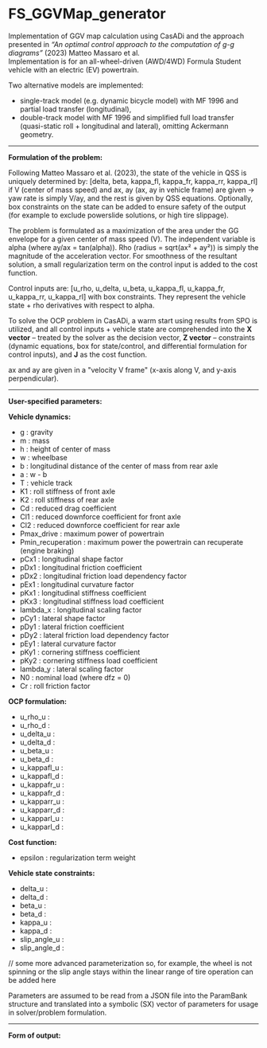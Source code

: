 # FS_GGVMap_generator

Implementation of GGV map calculation using CasADi and the approach presented in *“An optimal control approach to the computation of g-g diagrams”* (2023) Matteo Massaro et al.  
Implementation is for an all-wheel-driven (AWD/4WD) Formula Student vehicle with an electric (EV) powertrain.

Two alternative models are implemented:  
   - single-track model (e.g. dynamic bicycle model) with MF 1996 and partial load transfer (longitudinal),  
   - double-track model with MF 1996 and simplified full load transfer (quasi-static roll + longitudinal and lateral), omitting Ackermann geometry.  

---

**Formulation of the problem:**  

Following Matteo Massaro et al. (2023), the state of the vehicle in QSS is uniquely determined by: [delta, beta, kappa_fl, kappa_fr, kappa_rr, kappa_rl] if V (center of mass speed) and ax, ay (ax, ay in vehicle frame) are given → yaw rate is simply V/ay, and the rest is given by QSS equations. Optionally, box constraints on the state can be added to ensure safety of the output (for example to exclude powerslide solutions, or high tire slippage).  

The problem is formulated as a maximization of the area under the GG envelope for a given center of mass speed (V). The independent variable is alpha (where ay/ax = tan(alpha)). Rho (radius = sqrt(ax² + ay²)) is simply the magnitude of the acceleration vector. For smoothness of the resultant solution, a small regularization term on the control input is added to the cost function.  

Control inputs are: [u_rho, u_delta, u_beta, u_kappa_fl, u_kappa_fr, u_kappa_rr, u_kappa_rl] with box constraints. They represent the vehicle state + rho derivatives with respect to alpha.  

To solve the OCP problem in CasADi, a warm start using results from SPO is utilized, and all control inputs + vehicle state are comprehended into the **X vector** – treated by the solver as the decision vector, **Z vector** – constraints (dynamic equations, box for state/control, and differential formulation for control inputs), and **J** as the cost function.  

ax and ay are given in a "velocity V frame" (x-axis along V, and y-axis perpendicular).  

---

**User-specified parameters:**  

**Vehicle dynamics:**  
- g : gravity  
- m : mass  
- h : height of center of mass  
- w : wheelbase  
- b : longitudinal distance of the center of mass from rear axle  
- a : w - b  
- T : vehicle track  
- K1 : roll stiffness of front axle  
- K2 : roll stiffness of rear axle  
- Cd : reduced drag coefficient  
- Cl1 : reduced downforce coefficient for front axle  
- Cl2 : reduced downforce coefficient for rear axle  
- Pmax_drive : maximum power of powertrain  
- Pmin_recuperation : maximum power the powertrain can recuperate (engine braking)  
- pCx1 : longitudinal shape factor  
- pDx1 : longitudinal friction coefficient  
- pDx2 : longitudinal friction load dependency factor  
- pEx1 : longitudinal curvature factor  
- pKx1 : longitudinal stiffness coefficient  
- pKx3 : longitudinal stiffness load coefficient  
- lambda_x : longitudinal scaling factor  
- pCy1 : lateral shape factor  
- pDy1 : lateral friction coefficient  
- pDy2 : lateral friction load dependency factor  
- pEy1 : lateral curvature factor  
- pKy1 : cornering stiffness coefficient  
- pKy2 : cornering stiffness load coefficient  
- lambda_y : lateral scaling factor  
- N0 : nominal load (where dfz = 0)
- Cr : roll friction factor

**OCP formulation:**  
- u_rho_u :  
- u_rho_d :  
- u_delta_u :  
- u_delta_d :  
- u_beta_u :  
- u_beta_d :  
- u_kappafl_u :  
- u_kappafl_d :  
- u_kappafr_u :  
- u_kappafr_d :  
- u_kapparr_u :  
- u_kapparr_d :  
- u_kapparl_u :  
- u_kapparl_d :  

**Cost function:**  
- epsilon : regularization term weight  

**Vehicle state constraints:**  
- delta_u :  
- delta_d :  
- beta_u :  
- beta_d :  
- kappa_u :  
- kappa_d :  
- slip_angle_u :  
- slip_angle_d :  

// some more advanced parameterization so, for example, the wheel is not spinning or the slip angle stays within the linear range of tire operation can be added here  

Parameters are assumed to be read from a JSON file into the ParamBank structure and translated into a symbolic (SX) vector of parameters for usage in solver/problem formulation.  

---

**Form of output:**  

  
